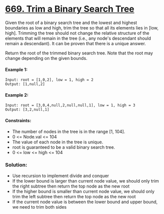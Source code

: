 ﻿# [669. Trim a Binary Search Tree](https://leetcode.com/problems/trim-a-binary-search-tree)

Given the root of a binary search tree and the lowest and highest boundaries as low and high, trim the tree so that all its elements lies in [low, high]. Trimming the tree should not change the relative structure of the elements that will remain in the tree (i.e., any node's descendant should remain a descendant). It can be proven that there is a unique answer.

Return the root of the trimmed binary search tree. Note that the root may change depending on the given bounds.

#### Example 1:
```
Input: root = [1,0,2], low = 1, high = 2
Output: [1,null,2]
``` 

#### Example 2:
```
Input: root = [3,0,4,null,2,null,null,1], low = 1, high = 3
Output: [3,2,null,1]
``` 


#### Constraints:

- The number of nodes in the tree is in the range [1, 104].
- 0 <= Node.val <= 104
- The value of each node in the tree is unique.
- root is guaranteed to be a valid binary search tree.
- 0 <= low <= high <= 104


### Solution:

- Use recursion to implement divide and conquer
- If the lower bound is larger than current node value, we should only trim the right subtree then return the top node as the new root
- If the higher bound is smaller than current node value, we should only trim the left subtree then return the top node as the new root
- If the current node value is between the lower bound and upper bound, we need to trim both sides
